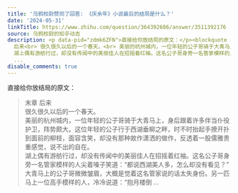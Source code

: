 ```yaml
---
title: '乌鸦校尉赞同了回答: 《庆余年》小说最后的结局是什么？'
date: '2024-05-31'
linkTitle: https://www.zhihu.com/question/364392686/answer/3511392176
source: 乌鸦校尉的知乎动态
description: <p data-pid="zdmk6ZFN">直接给你放结局的原文：</p><blockquote data-pid="pvAeI9X-">末章
  后来<br> 很久很久以后的一个春天。<br> 美丽的杭州城内，一位年轻的公子哥骑于大青马上，身后跟着许多伴当仆役护卫，阵势颇大。这位年轻的公子行于西湖垂柳之畔，时不时抬起手撩开扑到面前的柳枝，面容含笑，却没有那种故作潇洒的做作，反透着一股儒雅贵重感觉，说不出的自在。<br>
  湖上偶有游舫行过，却没有传闻中的美丽佳人在招摇着红袖。这名公子哥身旁一名管家模样的人尖着嗓子笑道：“都说西湖美人多，怎么却没有看见？”<br> 大青马上的公子哥微微皱眉，大概是觉着这名管家说的话太失身份。另一匹马上一位高手模样的人，冷冷说道：“抱月楼倒
  ...
disable_comments: true
---
```

<p data-pid="zdmk6ZFN">直接给你放结局的原文：</p><blockquote data-pid="pvAeI9X-">末章 后来<br> 很久很久以后的一个春天。<br> 美丽的杭州城内，一位年轻的公子哥骑于大青马上，身后跟着许多伴当仆役护卫，阵势颇大。这位年轻的公子行于西湖垂柳之畔，时不时抬起手撩开扑到面前的柳枝，面容含笑，却没有那种故作潇洒的做作，反透着一股儒雅贵重感觉，说不出的自在。<br> 湖上偶有游舫行过，却没有传闻中的美丽佳人在招摇着红袖。这名公子哥身旁一名管家模样的人尖着嗓子笑道：“都说西湖美人多，怎么却没有看见？”<br> 大青马上的公子哥微微皱眉，大概是觉着这名管家说的话太失身份。另一匹马上一位高手模样的人，冷冷说道：“抱月楼倒 ...